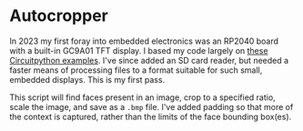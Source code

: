 # Autocropper

In 2023 my first foray into embedded electronics was an RP2040 board with a built-in GC9A01 TFT display. I based my code largely on [these Circuitpython examples](https://github.com/todbot/CircuitPython_GC9A01_demos). I've since added an SD card reader, but needed a faster means of processing files to a format suitable for such small, embedded displays. This is my first pass.

This script will find faces present in an image, crop to a specified ratio, scale the image, and save as a `.bmp` file. I've added padding so that more of the context is captured, rather than the limits of the face bounding box(es).
